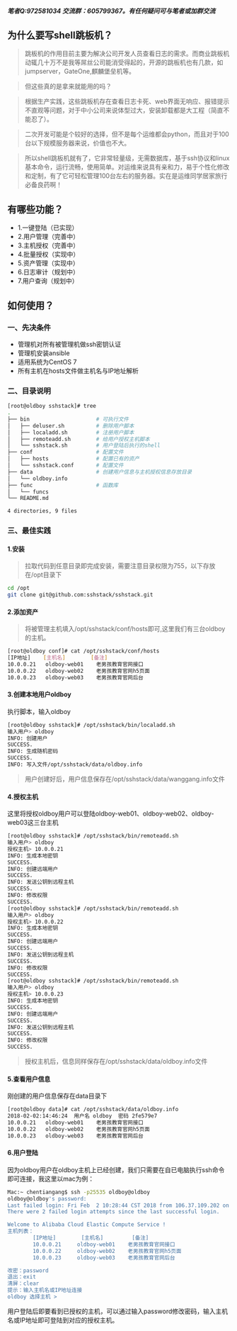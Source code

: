 ##### 笔者Q:972581034 交流群：605799367。有任何疑问可与笔者或加群交流

## 为什么要写shell跳板机？
> 跳板机的作用目前主要为解决公司开发人员查看日志的需求。而商业跳板机动辄几十万不是我等屌丝公司能消受得起的，开源的跳板机也有几款，如jumpserver，GateOne,麒麟堡垒机等。

> 但这些真的是拿来就能用的吗？

> 根据生产实践，这些跳板机存在查看日志卡死、web界面无响应、报错提示不直观等问题，对于中小公司来说体型过大，安装卸载都是大工程（简直不能忍了）。

> 二次开发可能是个较好的选择，但不是每个运维都会python，而且对于100台以下规模服务器来说，价值也不大。

> 所以shell跳板机就有了，它非常轻量级，无需数据库，基于ssh协议和linux基本命令，运行流畅，使用简单。对运维来说具有亲和力，易于个性化修改和定制，有了它可轻松管理100台左右的服务器。实在是运维同学居家旅行必备良药啊！


## 有哪些功能？
* 1.一键登陆（已实现）
* 2.用户管理（完善中）
* 3.主机授权（完善中）
* 4.批量授权（实现中）
* 5.资产管理（实现中）
* 6.日志审计（规划中）
* 7.用户查询（规划中）

## 如何使用？
### 一、先决条件
* 管理机对所有被管理机做ssh密钥认证
* 管理机安装ansible
* 适用系统为CentOS 7
* 所有主机在hosts文件做主机名与IP地址解析



### 二、目录说明
```sh
[root@oldboy sshstack]# tree
.
├── bin                     # 可执行文件
│   ├── deluser.sh          # 删除用户脚本
│   ├── localadd.sh         # 注册用户脚本
│   ├── remoteadd.sh        # 给用户授权主机脚本
│   └── sshstack.sh         # 用户登陆后执行的shell
├── conf                    # 配置文件
│   ├── hosts               # 配置已有的资产
│   └── sshstack.conf       # 配置文件
├── data                    # 创建用户信息与主机授权信息存放目录
│   └── oldboy.info        
├── func                    # 函数库
│   └── funcs
└── README.md

4 directories, 9 files
```

### 三、最佳实践
#### 1.安装
> 拉取代码到任意目录即完成安装，需要注意目录权限为755，以下存放在/opt目录下

```sh
cd /opt
git clone git@github.com:sshstack/sshstack.git
```

#### 2.添加资产
> 将被管理主机填入/opt/sshstack/conf/hosts即可,这里我们有三台oldboy的主机。
```sh
[root@oldboy conf]# cat /opt/sshstack/conf/hosts
[IP地址]    [主机名]        [备注]
10.0.0.21   oldboy-web01    老男孩教育官网接口
10.0.0.22   oldboy-web02    老男孩教育官网h5页面
10.0.0.23   oldboy-web03    老男孩教育官网后台
```

#### 3.创建本地用户oldboy
执行脚本，输入oldboy
```sh
[root@oldboy sshstack]# /opt/sshstack/bin/localadd.sh
输入用户> oldboy
INFO: 创建用户
SUCCESS.
INFO: 生成随机密码
SUCCESS.
INFO: 写入文件/opt/sshstack/data/oldboy.info
```
> 用户创建好后，用户信息保存在/opt/sshstack/data/wanggang.info文件


#### 4.授权主机
这里将授权oldboy用户可以登陆oldboy-web01、oldboy-web02、oldboy-web03这三台主机
```sh
[root@oldboy sshstack]# /opt/sshstack/bin/remoteadd.sh
输入用户> oldboy
授权主机> 10.0.0.21
INFO: 生成本地密钥
SUCCESS.
INFO: 创建远端用户
SUCCESS.
INFO: 发送公钥到远程主机
SUCCESS.
INFO: 修改权限
SUCCESS.
[root@oldboy sshstack]# /opt/sshstack/bin/remoteadd.sh
输入用户> oldboy
授权主机> 10.0.0.22
INFO: 生成本地密钥
SUCCESS.
INFO: 创建远端用户
SUCCESS.
INFO: 发送公钥到远程主机
SUCCESS.
INFO: 修改权限
SUCCESS.
[root@oldboy sshstack]# /opt/sshstack/bin/remoteadd.sh
输入用户> oldboy
授权主机> 10.0.0.23
INFO: 生成本地密钥
SUCCESS.
INFO: 创建远端用户
SUCCESS.
INFO: 发送公钥到远程主机
SUCCESS.
INFO: 修改权限
SUCCESS.
```
> 授权主机后，信息同样保存在/opt/sshstack/data/oldboy.info文件

#### 5.查看用户信息
刚创建的用户信息保存在data目录下
```sh
[root@oldboy data]# cat /opt/sshstack/data/oldboy.info
2018-02-02:14:46:24  用户名 oldboy  密码 2fe579e7
10.0.0.21   oldboy-web01    老男孩教育官网接口
10.0.0.22   oldboy-web02    老男孩教育官网h5页面
10.0.0.23   oldboy-web03    老男孩教育官网后台
```


#### 6.用户登陆
因为oldboy用户在oldboy主机上已经创建，我们只需要在自已电脑执行ssh命令即可连接，我这里以mac为例：
```sh
Mac:~ chentiangang$ ssh -p25535 oldboy@oldboy
oldboy@oldboy's password:
Last failed login: Fri Feb  2 10:28:44 CST 2018 from 106.37.109.202 on ssh:notty
There were 2 failed login attempts since the last successful login.

Welcome to Alibaba Cloud Elastic Compute Service !
主机列表：
        [IP地址]        [主机名]         [备注]
	    10.0.0.21     oldboy-web01    老男孩教育官网接口
        10.0.0.22     oldboy-web02    老男孩教育官网h5页面
        10.0.0.23     oldboy-web03    老男孩教育官网后台

改密：password
退出：exit
清屏：clear
提示：输入主机名或IP地址连接
oldboy 选择主机 >
```
用户登陆后即要看到已授权的主机，可以通过输入password修改密码，输入主机名或IP地址即可登陆到对应的授权主机。

